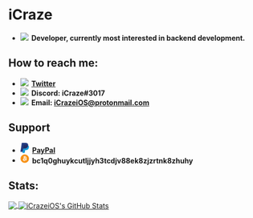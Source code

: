 # iCraze

* <img src="https://github.com/iCrazeiOS/iCrazeiOS/blob/main/tools.png?raw=true" width="15px" style="margin-right:2px;"> **Developer, currently most interested in backend development.**

## How to reach me:
* <img src="https://github.com/iCrazeiOS/iCrazeiOS/blob/main/twitter.png?raw=true" width="17.5px" style="margin-right:2px;"> **[Twitter](https://twitter.com/iCrazeiOS)**
* <img src="https://github.com/iCrazeiOS/iCrazeiOS/blob/main/discord.png?raw=true" width="17.5px" style="margin-right:2px;"> **Discord: iCraze#3017**
* <img src="https://github.com/iCrazeiOS/iCrazeiOS/blob/main/email.png?raw=true" width="18px" style="margin-right:2px;"> **Email: iCrazeiOS@protonmail.com**

## Support
* <img src="https://github.com/iCrazeiOS/iCrazeiOS/blob/main/paypal.png?raw=true" width="17.5px" style="margin-right:2px;"> **[PayPal](https://paypal.me/iCrazeiOS)**
* <img src="https://github.com/iCrazeiOS/iCrazeiOS/blob/main/bitcoin.png?raw=true" width="17.5px" style="margin-right:2px;"> **bc1q0ghuykcutljjyh3tcdjv88ek8zjzrtnk8zhuhy**

## Stats:
<a href="#stats">
  <img align="center" src="https://github-readme-stats.vercel.app/api/top-langs/?username=iCrazeiOS&hide=Makefile&theme=react">
</a>
<a href="#stats">
  <img align="center" src="https://github-readme-stats.vercel.app/api?username=iCrazeiOS&show_icons=true&line_height=27&count_private=true&theme=react" alt="iCrazeiOS's GitHub Stats">
</a>
